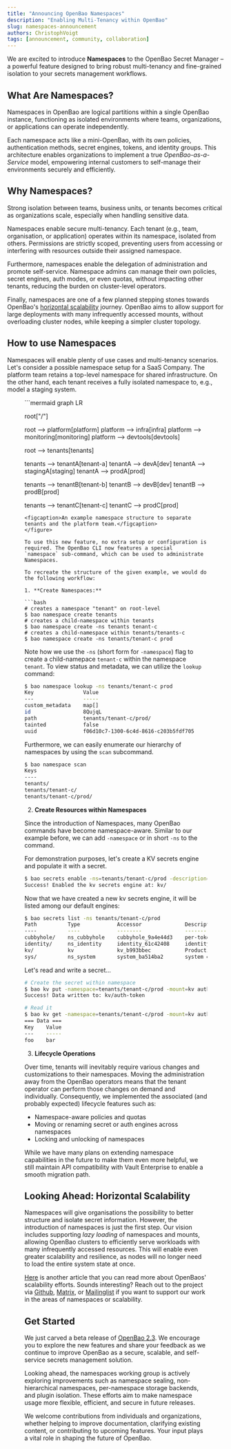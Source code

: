 ```yaml
---
title: "Announcing OpenBao Namespaces"
description: "Enabling Multi-Tenancy within OpenBao"
slug: namespaces-announcement
authors: ChristophVoigt
tags: [announcement, community, collaboration]
---
```


We are excited to introduce **Namespaces** to the OpenBao Secret Manager – a powerful feature designed to bring robust multi-tenancy and fine-grained isolation to your secrets management workflows.

## What Are Namespaces?

Namespaces in OpenBao are logical partitions within a single OpenBao instance, functioning as isolated environments where teams, organizations, or applications can operate independently.

Each namespace acts like a mini-OpenBao, with its own policies, authentication methods, secret engines, tokens, and identity groups. This architecture enables organizations to implement a true _OpenBao-as-a-Service_ model, empowering internal customers to self-manage their environments securely and efficiently.

<!-- truncate -->

## Why Namespaces?

Strong isolation between teams, business units, or tenants becomes critical as organizations scale, especially when handling sensitive data.

Namespaces enable secure multi-tenancy. Each tenant (e.g., team, organisation, or application) operates within its namespace, isolated from others. Permissions are strictly scoped, preventing users from accessing or interfering with resources outside their assigned namespace.

Furthermore, namespaces enable the delegation of administration and promote self-service. Namespace admins can manage their own policies, secret engines, auth modes, or even quotas, without impacting other tenants, reducing the burden on cluster-level operators.

Finally, namespaces are one of a few planned stepping stones towards OpenBao's [horizontal scalability](https://openbao.org/blog/vision-for-namespaces/) journey. OpenBao aims to allow support for large deployments with many infrequently accessed mounts, without overloading cluster nodes, while keeping a simpler cluster topology.

## How to use Namespaces

Namespaces will enable plenty of use cases and multi-tenancy scenarios. Let's consider a possible namespace setup for a SaaS Company. The platform team retains a top-level namespace for shared infrastructure. On the other hand, each tenant receives a fully isolated namespace to, e.g., model a staging system.

<figure>
```mermaid 
graph LR

root["/"]

root --> platform[platform]
platform --> infra[infra]
platform --> monitoring[monitoring]
platform --> devtools[devtools]

root --> tenants[tenants]

tenants --> tenantA[tenant-a]
tenantA --> devA[dev]
tenantA --> stagingA[staging]
tenantA --> prodA[prod]

tenants --> tenantB[tenant-b]
tenantB --> devB[dev]
tenantB --> prodB[prod]

tenants --> tenantC[tenant-c]
tenantC --> prodC[prod]
```
<figcaption>An example namespace structure to separate tenants and the platform team.</figcaption>
</figure>

To use this new feature, no extra setup or configuration is required. The OpenBao CLI now features a special `namespace` sub-command, which can be used to administrate Namespaces.

To recreate the structure of the given example, we would do the following workflow:

1. **Create Namespaces:**

```bash
# creates a namespace "tenant" on root-level
$ bao namespace create tenants
# creates a child-namespace within tenants
$ bao namespace create -ns tenants tenant-c
# creates a child-namespace within tenants/tenants-c
$ bao namespace create -ns tenants/tenant-c prod
```

Note how we use the `-ns` (short form for `-namespace`) flag to create a child-namepace `tenant-c` within the namespace `tenant`. To view status and metadata, we can utilize the `lookup` command:

```bash
$ bao namespace lookup -ns tenants/tenant-c prod
Key                Value
---                -----
custom_metadata    map[]
id                 8QujqL
path               tenants/tenant-c/prod/
tainted            false
uuid               f06d10c7-1300-6c4d-8616-c203b5fdf705
```

Furthermore, we can easily enumerate our hierarchy of namespaces by using the `scan` subcommand.

```bash
$ bao namespace scan
Keys
----
tenants/
tenants/tenant-c/
tenants/tenant-c/prod/
```

2. **Create Resources within Namespaces**

Since the introduction of Namespaces, many OpenBao commands have become namespace-aware. Similar to our example before, we can add `-namespace` or in short `-ns` to the command.

For demonstration purposes, let's create a KV secrets engine and populate it with a secret.

```bash
$ bao secrets enable -ns=tenants/tenant-c/prod -description="Production Secrets" kv
Success! Enabled the kv secrets engine at: kv/
```

Now that we have created a new kv secrets engine, it will be listed among our default engines:

```bash
$ bao secrets list -ns tenants/tenant-c/prod
Path          Type            Accessor              Description
----          ----            --------              -----------
cubbyhole/    ns_cubbyhole    cubbyhole_9a4e44d3    per-token private secret storage
identity/     ns_identity     identity_61c42408     identity store
kv/           kv              kv_b993bbec           Production Secrets
sys/          ns_system       system_ba514ba2       system endpoints used for control, policy and debugging
```

Let's read and write a secret...

```bash
# Create the secret within namespace
$ bao kv put -namespace=tenants/tenant-c/prod -mount=kv auth-token foo=bar
Success! Data written to: kv/auth-token

# Read it
$ bao kv get -namespace=tenants/tenant-c/prod -mount=kv auth-token
=== Data ===
Key    Value
---    -----
foo    bar
```

3. **Lifecycle Operations**

Over time, tenants will inevitably require various changes and customizations to their namespaces. Moving the administration away from the OpenBao operators means that the tenant operator can perform those changes on demand and individually. Consequently, we implemented the associated (and probably expected) lifecycle features such as:

* Namespace-aware policies and quotas
* Moving or renaming secret or auth engines across namespaces
* Locking and unlocking of namespaces

While we have many plans on extending namespace capabilities in the future to make them even more helpful, we still maintain API compatibility with Vault Enterprise to enable a smooth migration path.

## Looking Ahead: Horizontal Scalability

Namespaces will give organisations the possibility to better structure and isolate secret information. However, the introduction of namespaces is just the first step. Our vision includes supporting _lazy loading_ of namespaces and mounts, allowing OpenBao clusters to efficiently serve workloads with many infrequently accessed resources. This will enable even greater scalability and resilience, as nodes will no longer need to load the entire system state at once. 

[Here](https://openbao.org/blog/vision-for-namespaces/) is another article that you can read more about OpenBaos' scalability efforts. Sounds interesting? Reach out to the project via [Github](https://github.com/orgs/openbao/discussions), [Matrix](https://github.com/openbao#contact), or [Mailinglist](https://lists.openssf.org/g/openbao) if you want to support our work in the areas of namespaces or scalability.

## Get Started

We just carved a beta release of [OpenBao 2.3](https://github.com/openbao/openbao/releases/tag/v2.3.0-beta20250528). We encourage you to explore the new features and share your feedback as we continue to improve OpenBao as a secure, scalable, and self-service secrets management solution.

Looking ahead, the namespaces working group is actively exploring improvements such as namespace sealing, non-hierarchical namespaces, per-namespace storage backends, and plugin isolation. These efforts aim to make namespace usage more flexible, efficient, and secure in future releases.

We welcome contributions from individuals and organizations, whether helping to improve documentation, clarifying existing content, or contributing to upcoming features. Your input plays a vital role in shaping the future of OpenBao.

